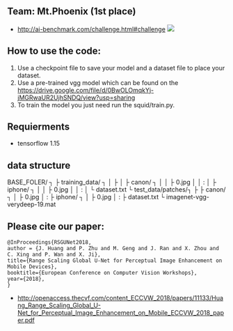 ## Team: Mt.Phoenix (1st place)
* http://ai-benchmark.com/challenge.html#challenge
![](https://github.com/MTlab/rsgunet_image_enhance/blob/master/rsgunet.jpg)


## How to use the code:
  1. Use a checkpoint file to save your model and a dataset file to  place your dataset.
  2. Use a pre-trained vgg model which can be found on the  https://drive.google.com/file/d/0BwOLOmqkYj-jMGRwaUR2UjhSNDQ/view?usp=sharing
  3. To train the model you just need run the squid/train.py.
  
##  Requierments
- tensorflow 1.15

## data structure
BASE_FOLER/ ┐
            ├ training_data/ ┐
            │                ├
            │                ├ canon/ ┐
            │                │        ├ 0.jpg
            │                │        :
            │                ├ iphone/ ┐
            │                │         ├ 0.jpg
            │                │         :
            │                └ dataset.txt
            └ test_data/patches/┐
                                ├
                                ├ canon/ ┐
                                │        ├ 0.jpg
                                │        :
                                ├ iphone/ ┐
                                │         ├ 0.jpg
                                │         :
                                ├ dataset.txt
                                └ imagenet-vgg-verydeep-19.mat
                                    
                    

## Please cite our paper:
```
@InProceedings{RSGUNet2018,
author = {J. Huang and P. Zhu and M. Geng and J. Ran and X. Zhou and C. Xing and P. Wan and X. Ji},
title={Range Scaling Global U-Net for Perceptual Image Enhancement on Mobile Devices},
booktitle={European Conference on Computer Vision Workshops},
year={2018},
}
```
* http://openaccess.thecvf.com/content_ECCVW_2018/papers/11133/Huang_Range_Scaling_Global_U-Net_for_Perceptual_Image_Enhancement_on_Mobile_ECCVW_2018_paper.pdf
